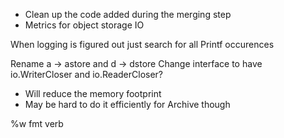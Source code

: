 


- Clean up the code added during the merging step
- Metrics for object storage IO

When logging is figured out just search for all Printf occurences

Rename a -> astore and d -> dstore
Change interface to have io.WriterCloser and io.ReaderCloser?
 - Will reduce the memory footprint
 - May be hard to do it efficiently for Archive though

%w fmt verb
